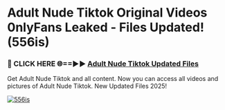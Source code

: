 # Adult Nude Tiktok Original Videos 0nlyFans Leaked - Files Updated! (556is)

<h3>🔴 CLICK HERE 🌐==►► <a href="https://tinyurl.com/yrmya6cz" rel="nofollow">Adult Nude Tiktok Updated Files</a></h3>

Get Adult Nude Tiktok and all content. Now you can access all videos and pictures of Adult Nude Tiktok. New Updated Files 2025!

[![556is](https://i.imgur.com/FMdXYCs.gif)](https://tinyurl.com/yrmya6cz)

